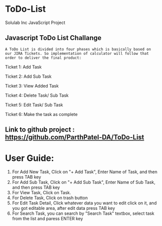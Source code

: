 # ToDo-List
Solulab Inc JavaScript Project

## Javascript ToDo List Challange

	A ToDo List is divided into four phases which is basically based on our JIRA Tickets. So implementation of calculator will follow that order to deliver the final product:
	
  Ticket 1: Add Task 
	
  Ticket 2: Add Sub Task
	
  Ticket 3: View Added Task
	
  Ticket 4: Delete Task/ Sub Task
  
  Ticket 5: Edit Task/ Sub Task
  
  Ticket 6: Make the task as complete
	
## Link to github project : https://github.com/ParthPatel-DA/ToDo-List

# User Guide:

  1. For Add New Task, Click on "+ Add Task", Enter Name of Task, and then press TAB key
  2. For Add Sub Task, Click on "+ Add Sub Task", Enter Name of Sub Task, and then press TAB key
  3. For View Task, Click on Task.
  4. For Delete Task, Click on trash button
  5. For Edit Task Detail, Click whatever data you want to edit click on it, and you got editable area, after edit data press TAB key
  6. For Search Task, you can search by "Search Task" textbox, select task from the list and paress ENTER key
